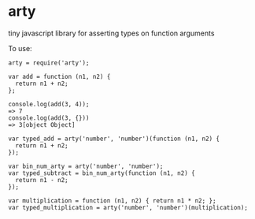 arty
=====

tiny javascript library for asserting types on function arguments

To use:

    arty = require('arty');

    var add = function (n1, n2) {
      return n1 + n2;
    };

    console.log(add(3, 4));
    => 7
    console.log(add(3, {}))
    => 3[object Object]

    var typed_add = arty('number', 'number')(function (n1, n2) {
      return n1 + n2;
    });

    var bin_num_arty = arty('number', 'number');
    var typed_subtract = bin_num_arty(function (n1, n2) {
      return n1 - n2;
    });

    var multiplication = function (n1, n2) { return n1 * n2; };
    var typed_multiplication = arty('number', 'number')(multiplication);

